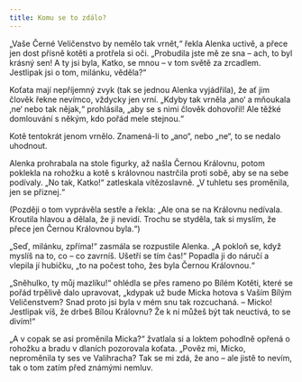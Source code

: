 ```yaml
---
title: Komu se to zdálo?
---
```


„Vaše Černé Veličenstvo by nemělo tak vrnět,“ řekla Alenka uctivě, a přece jen dost přísně kotěti a protřela si oči. „Probudila jste mě ze sna – ach, to byl krásný sen! A ty jsi byla, Katko, se mnou – v tom světě za zrcadlem. Jestlipak jsi o tom, milánku, věděla?“

Koťata mají nepříjemný zvyk (tak se jednou Alenka vyjádřila), že ať jim člověk řekne nevímco, vždycky jen vrní. „Kdyby tak vrněla ‚ano‘ a mňoukala ‚ne‘ nebo tak nějak,“ prohlásila, „aby se s nimi člověk dohovořil! Ale těžké domlouvání s někým, kdo pořád mele stejnou.“

Kotě tentokrát jenom vrnělo. Znamená-li to „ano“, nebo „ne“, to se nedalo uhodnout.

Alenka prohrabala na stole figurky, až našla Černou Královnu, potom poklekla na rohožku a kotě s královnou nastrčila proti sobě, aby se na sebe podívaly. „No tak, Katko!“ zatleskala vítězoslavně. „V tuhletu ses proměnila, jen se přiznej.“

(Později o tom vyprávěla sestře a řekla: „Ale ona se na Královnu nedívala. Kroutila hlavou a dělala, že ji nevidí. Trochu se styděla, tak si myslím, že přece jen Černou Královnou byla.“)

„Seď, milánku, zpříma!“ zasmála se rozpustile Alenka. „A pokloň se, když myslíš na to, co – co zavrníš. Ušetří se tím čas!“ Popadla ji do náručí a vlepila jí hubičku, „to na počest toho, žes byla Černou Královnou.“

„Sněhulko, ty můj mazlíku!“ ohlédla se přes rameno po Bílém Kotěti, které se pořád trpělivě dalo upravovat, „kdypak už bude Micka hotova s Vaším Bílým Veličenstvem? Snad proto jsi byla v mém snu tak rozcuchaná. – Micko! Jestlipak víš, že drbeš Bílou Královnu? Že k ní můžeš být tak neuctivá, to se divím!“

„A v copak se asi proměnila Micka?“ žvatlala si a loktem pohodlně opřená o rohožku a bradu v dlaních pozorovala koťata. „Pověz mi, Micko, neproměnila ty ses ve Valihracha? Tak se mi zdá, že ano – ale jistě to nevím, tak o tom zatím před známými nemluv.

